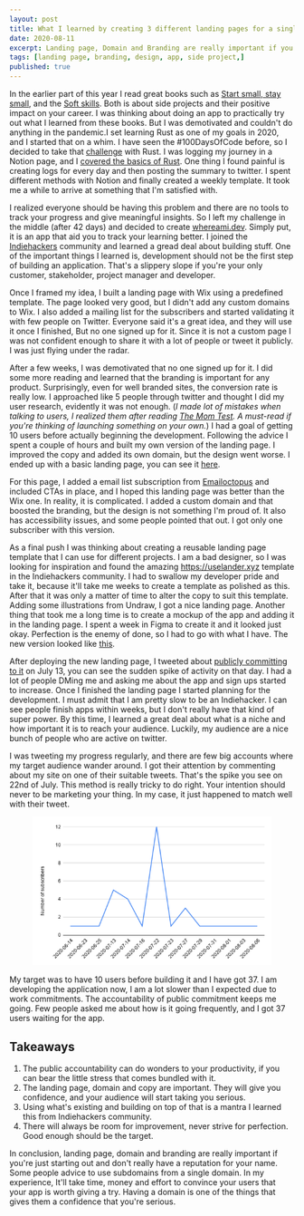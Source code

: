 ```yaml
---
layout: post
title: What I learned by creating 3 different landing pages for a single app
date: 2020-08-11
excerpt: Landing page, Domain and Branding are really important if you're just starting out and don't really have a reputation for your name. Some people advice to use subdomains from a single domain. If you're just starting out, don't do that. It'll take time, money and effort to convince your users that your app is worth giving a try. Having a domain is one of the things that gives them a confidence that you're serious.
tags: [landing page, branding, design, app, side project,]
published: true
---
```



In the earlier part of this year I read great books such as <a href="https://www.goodreads.com/book/show/9167158-start-small-stay-small" target="_blank" rel="noopener noreferrer">Start small, stay small</a>, and the <a href="https://www.goodreads.com/book/show/23232941-soft-skills" target="_blank" rel="noopener noreferrer">Soft skills</a>. Both is about side projects and their positive impact on your career. I was thinking about doing an app to practically try out what I learned from these books. But I was demotivated and couldn't do anything in the pandemic.I set learning Rust as one of my goals in 2020, and I started that on a whim. I have seen the #100DaysOfCode before, so I decided to take that <a href="https://twitter.com/search?q=100DaysOfCode%20rust%20(from%3Ashivenigma)&src=typed_query&f=live" target="_blank" rel="noopener noreferrer">challenge</a> with Rust. I was logging my journey in a Notion page, and I <a href="https://vignesh.pro/rust-learning-quest-1/" target="_blank" rel="noopener noreferrer">covered the basics of Rust</a>. One thing I found painful is creating logs for every day and then posting the summary to twitter. I spent different methods with Notion and finally created a weekly template. It took me a while to arrive at something that I'm satisfied with.

I realized everyone should be having this problem and there are no tools to track your progress and give meaningful insights. So I left my challenge in the middle (after 42 days) and decided to create <a href="https://whereami.dev" target="_blank" rel="noopener noreferrer">whereami.dev</a>. Simply put, it is an app that aid you to track your learning better. I joined the <a href="https://www.indiehackers.com/ShivEnigma" target="_blank" rel="noopener noreferrer">Indiehackers</a> community and learned a gread deal about building stuff. One of the important things I learned is, development should not be the first step of building an application. That's a slippery slope if you're your only customer, stakeholder, project manager and developer.

Once I framed my idea, I built a landing page with Wix using a predefined template. The page looked very good, but I didn't add any custom domains to Wix. I also added a mailing list for the subscribers and started validating it with few people on Twitter. Everyone said it's a great idea, and they will use it once I finished, But no one signed up for it. Since it is not a custom page I was not confident enough to share it with a lot of people or tweet it publicly. I was just flying under the radar.

After a few weeks, I was demotivated that no one signed up for it. I did some more reading and learned that the branding is important for any product. Surprisingly, even for well branded sites, the conversion rate is really low. I approached like 5 people through twitter and thought I did my user research, evidently it was not enough. (*I made lot of mistakes when talking to users, I realized them after reading <a href="http://momtestbook.com/" target="_blank" rel="noopener noreferrer">The Mom Test</a>[](). A must-read if you're thinking of launching something on your own.*) I had a goal of getting 10 users before actually beginning the development. Following the advice I spent a couple of hours and built my own version of the landing page. I improved the copy and added its own domain, but the design went worse. I ended up with a basic landing page, you can see it <a href="https://whereami.dev/v1/" target="_blank" rel="noopener noreferrer">here</a>.

For this page, I added a email list subscription from <a href="https://emailoctopus.com/" target="_blank" rel="noopener noreferrer">Emailoctopus</a> and included CTAs in place, and I hoped this landing page was better than the Wix one. In reality, it is complicated. I added a custom domain and that boosted the branding, but the design is not something I'm proud of. It also has accessibility issues, and some people pointed that out. I got only one subscriber with this version.

As a final push I was thinking about creating a reusable landing page template that I can use for different projects. I am a bad designer, so I was looking for inspiration and found the amazing <a href="https://uselander.xyz/" target="_blank" rel="noopener noreferrer">https://uselander.xyz</a> template in the Indiehackers community. I had to swallow my developer pride and take it, because it'll take me weeks to create a template as polished as this. After that it was only a matter of time to alter the copy to suit this template. Adding some illustrations from Undraw, I got a nice landing page. Another thing that took me a long time is to create a mockup of the app and adding it in the landing page. I spent a week in Figma to create it and it looked just okay. Perfection is the enemy of done, so I had to go with what I have. The new version looked like <a href="https://whereami.dev" target="_blank" rel="noopener noreferrer">this</a>[]().

After deploying the new landing page, I tweeted about <a href="https://twitter.com/ShivEnigma/status/1282739941265403905?s=20" target="_blank" rel="noopener noreferrer">publicly committing to it</a> on July 13, you can see the sudden spike of activity on that day. I had a lot of people DMing me and asking me about the app and sign ups started to increase. Once I finished the landing page I started planning for the development. I must admit that I am pretty slow to be an Indiehacker. I can see people finish apps within weeks, but I don't really have that kind of super power. By this time, I learned a great deal about what is a niche and how important it is to reach your audience. Luckily, my audience are a nice bunch of people who are active on twitter.

I was tweeting my progress regularly, and there are few big accounts where my target audience wander around. I got their attention by commenting about my site on one of their suitable tweets. That's the spike you see on 22nd of July. This method is really tricky to do right. Your intention should never to be marketing your thing. In my case, it just happened to match well with their tweet.

<figure>
	<img alt="A chart of subscription cound vs date" src="/assets/img/posts/2020-08-11-landing-page-experimentation/subscribers.png">
</figure>

My target was to have 10 users before building it and I have got 37. I am developing the application now, I am a lot slower than I expected due to work commitments. The accountability of public commitment keeps me going. Few people asked me about how is it going frequently, and I got 37 users waiting for the app.

## Takeaways

1. The public accountability can do wonders to your productivity, if you can bear the little stress that comes bundled with it.
2. The landing page, domain and copy are important. They will give you confidence, and your audience will start taking you serious.
3. Using what's existing and building on top of that is a mantra I learned this from Indiehackers community.
4. There will always be room for improvement, never strive for perfection. Good enough should be the target.

In conclusion, landing page, domain and branding are really important if you're just starting out and don't really have a reputation for your name. Some people advice to use subdomains from a single domain. In my experience, It'll take time, money and effort to convince your users that your app is worth giving a try. Having a domain is one of the things that gives them a confidence that you're serious.
